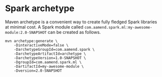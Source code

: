 # Spark archetype

Maven archetype is a convenient way to create fully fledged Spark libraries at minimal cost. 
A Spark module called `com.aamend.spark.ml:my-awesome-module:2.0-SNAPSHOT` can be created as follows. 

```
mvn archetype:generate \
    -DinteractiveMode=false \
    -DarchetypeGroupId=com.aamend.spark \
    -DarchetypeArtifactId=archetype \
    -DarchetypeVersion=1.0-SNAPSHOT \
    -DgroupId=com.aamend.spark.ml \
    -DartifactId=my-awesome-module \
    -Dversion=2.0-SNAPSHOT
```